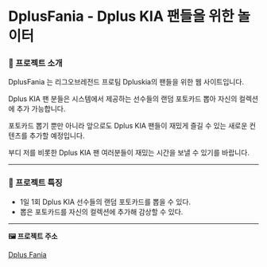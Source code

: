 # **DplusFania - Dplus KIA 팬들을 위한 놀이터**

### **📝 프로젝트 소개**

DplusFania 는 리그오브레전드 프로팀 Dpluskia의 팬들을 위한 웹 사이트입니다.

Dplus KIA 팬 분들은 시스템에서 제공하는 선수들의 랜덤 포토카드 뽑아 자신의 컬렉션에 추가 가능합니다.

포토카드 뽑기 뿐만 아니라 앞으로도 Dplus KIA 팬들이 재밌게 즐길 수 있는 새로운 컨텐츠를 추가할 예정입니다.

부디 저를 비롯한 Dplus KIA 팬 여러분들이 재밌는 시간을 보낼 수 있기를 바랍니다.

---

### **📃 프로젝트 특징**

- 1일 1회 Dplus KIA 선수들의 랜덤 포토카드를 뽑을 수 있다.
- 뽑은 포토카드를 자신의 컬렉션에 추가해 감상할 수 있다.
---

**🖼️ 프로젝트 주소**

[Dplus Fania](https://dplusfania.vercel.app/)
